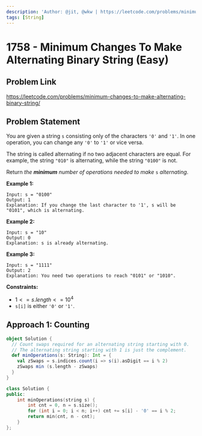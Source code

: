 ```yaml
---
description: 'Author: @jit, @wkw | https://leetcode.com/problems/minimum-changes-to-make-alternating-binary-string/'
tags: [String]
---
```


# 1758 - Minimum Changes To Make Alternating Binary String (Easy)

## Problem Link

https://leetcode.com/problems/minimum-changes-to-make-alternating-binary-string/

## Problem Statement

You are given a string `s` consisting only of the characters `'0'` and `'1'`. In one operation, you can change any `'0'` to `'1'` or vice versa.

The string is called alternating if no two adjacent characters are equal. For example, the string `"010"` is alternating, while the string `"0100"` is not.

Return _the **minimum** number of operations needed to make_ `s` _alternating_.

**Example 1:**

```
Input: s = "0100"
Output: 1
Explanation: If you change the last character to '1', s will be "0101", which is alternating.
```

**Example 2:**

```
Input: s = "10"
Output: 0
Explanation: s is already alternating.
```

**Example 3:**

```
Input: s = "1111"
Output: 2
Explanation: You need two operations to reach "0101" or "1010".
```

**Constraints:**

- $1 <= s.length <= 10^4$
- `s[i]` is either `'0'` or `'1'`.

## Approach 1: Counting

<Tabs>
<TabItem value="scala" label="Scala">
<SolutionAuthor name="@jit"/>

```scala
object Solution {
  // Count swaps required for an alternating string starting with 0.
  // The alternating string starting with 1 is just the complement.
  def minOperations(s: String): Int = {
    val zSwaps = s.indices.count(i => s(i).asDigit == i % 2)
    zSwaps min (s.length - zSwaps)
  }
}
```

</TabItem>

<TabItem value="cpp" label="C++">
<SolutionAuthor name="@wkw"/>

```cpp
class Solution {
public:
    int minOperations(string s) {
        int cnt = 0, n = s.size();
        for (int i = 0; i < n; i++) cnt += s[i] - '0' == i % 2;
        return min(cnt, n - cnt);
    }
};
```

</TabItem>
</Tabs>
